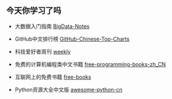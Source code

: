 

## 今天你学习了吗



- 大数据入门指南 [BigData-Notes](https://github.com/heibaiying/BigData-Notes)

- GitHub中文排行榜 [GitHub-Chinese-Top-Charts](https://github.com/kon9chunkit/GitHub-Chinese-Top-Charts)

- 科技爱好者周刊 [weekly](https://github.com/ruanyf/weekly)

- 免费的计算机编程类中文书籍 [free-programming-books-zh_CN](https://github.com/justjavac/free-programming-books-zh_CN)

- 互联网上的免费书籍 [free-books](https://github.com/ruanyf/free-books)

- Python资源大全中文版 [awesome-python-cn](https://github.com/jobbole/awesome-python-cn)